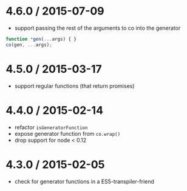 4.6.0 / 2015-07-09
==================

 * support passing the rest of the arguments to co into the generator

 ```js
 function *gen(...args) { }
 co(gen, ...args);
 ```

4.5.0 / 2015-03-17
==================

 * support regular functions (that return promises)

4.4.0 / 2015-02-14
==================

 * refactor `isGeneratorFunction`
 * expose generator function from `co.wrap()`
 * drop support for node < 0.12

4.3.0 / 2015-02-05
==================

 * check for generator functions in a ES5-transpiler-friend                                                                                                                                                                                                                                                                                                                                                                                                                                                                                                                                                                                                                                                                                                                                                                                                                                                                                                                                                                                                                                                                                                                                                                                                                                                                                                                                                                                                                                                                                                                                                                                                                                                                                                                                                                                                                                                                                                                                                                                                                                                                                                                                                                                                                                                                                                                                                                                                                                                                                                                                                                                                                                                                                                                                                                                                                                                                                                                                                                                                                                                                                                                                                                                                                                             